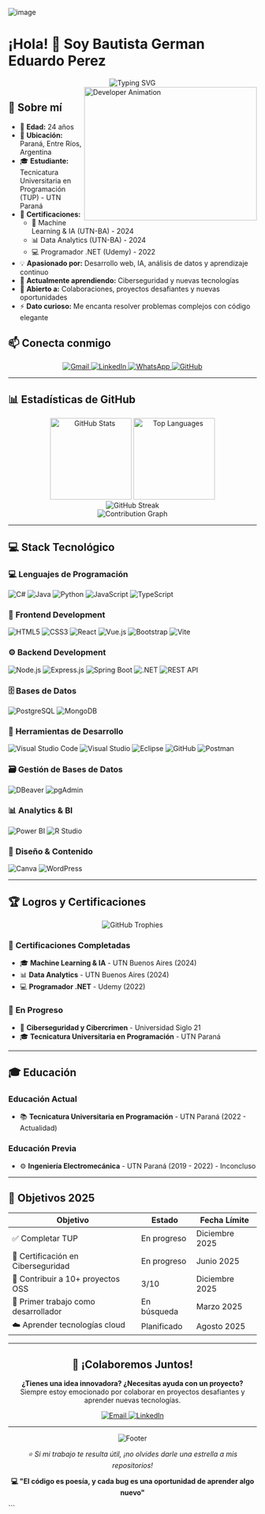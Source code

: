 ![image](https://github.com/user-attachments/assets/940a9c3d-8faf-47fb-9b75-1c1a59852ed5)
# ¡Hola! 👋 Soy Bautista German Eduardo Perez

<div align="center">
  <img src="https://readme-typing-svg.herokuapp.com?font=Fira+Code&size=22&duration=3000&pause=1000&color=00D9FF&center=true&vCenter=true&width=600&lines=Desarrollador+Full+Stack;Estudiante+de+Programaci%C3%B3n;Especialista+en+IA+y+Data+Analytics;Siempre+aprendiendo+algo+nuevo" alt="Typing SVG" />
</div>

<img align="right" height="270px" alt="Developer Animation" width="350" src="https://i.pinimg.com/originals/e4/26/70/e426702edf874b181aced1e2fa5c6cde.gif" />

## 🚀 Sobre mí

- 🎂 **Edad:** 24 años
- 📍 **Ubicación:** Paraná, Entre Ríos, Argentina
- 🎓 **Estudiante:** Tecnicatura Universitaria en Programación (TUP) - UTN Paraná
- 📜 **Certificaciones:** 
  - 🤖 Machine Learning & IA (UTN-BA) - 2024
  - 📊 Data Analytics (UTN-BA) - 2024
  - 💻 Programador .NET (Udemy) - 2022
- 💡 **Apasionado por:** Desarrollo web, IA, análisis de datos y aprendizaje continuo
- 🌱 **Actualmente aprendiendo:** Ciberseguridad y nuevas tecnologías
- 👥 **Abierto a:** Colaboraciones, proyectos desafiantes y nuevas oportunidades
- ⚡ **Dato curioso:** Me encanta resolver problemas complejos con código elegante

## 📫 Conecta conmigo

<div align="center">
  <a href="mailto:bautistaperez032@gmail.com">
    <img src="https://img.shields.io/badge/Gmail-D14836?style=for-the-badge&logo=gmail&logoColor=white" alt="Gmail"/>
  </a>
  <a href="https://www.linkedin.com/in/bautistaperez/">
    <img src="https://img.shields.io/badge/LinkedIn-0077B5?style=for-the-badge&logo=linkedin&logoColor=white" alt="LinkedIn"/>
  </a>
  <a href="tel:+5493435248337">
    <img src="https://img.shields.io/badge/WhatsApp-25D366?style=for-the-badge&logo=whatsapp&logoColor=white" alt="WhatsApp"/>
  </a>
  <a href="https://github.com/BauuPerez">
    <img src="https://img.shields.io/badge/GitHub-100000?style=for-the-badge&logo=github&logoColor=white" alt="GitHub"/>
  </a>
</div>

---

## 📊 Estadísticas de GitHub

<div align="center">
  <img src="https://github-readme-stats.vercel.app/api?username=BauuPerez&show_icons=true&theme=tokyonight&hide_border=true&count_private=true" alt="GitHub Stats" height="165"/>
  <img src="https://github-readme-stats.vercel.app/api/top-langs/?username=BauuPerez&layout=compact&theme=tokyonight&hide_border=true&langs_count=8" alt="Top Languages" height="165"/>
</div>

<div align="center">
  <img src="https://github-readme-streak-stats.herokuapp.com/?user=BauuPerez&theme=tokyonight&hide_border=true" alt="GitHub Streak"/>
</div>

<div align="center">
  <img src="https://github-readme-activity-graph.vercel.app/graph?username=BauuPerez&theme=tokyo-night&hide_border=true&area=true" alt="Contribution Graph"/>
</div>

---

## 💻 Stack Tecnológico

### 💻 **Lenguajes de Programación**
<div>
  <img alt="C#" src="https://img.shields.io/badge/C%23-239120?style=for-the-badge&logo=c-sharp&logoColor=white"/>
  <img alt="Java" src="https://img.shields.io/badge/Java-ED8B00?style=for-the-badge&logo=openjdk&logoColor=white"/>
  <img alt="Python" src="https://img.shields.io/badge/Python-3776AB?style=for-the-badge&logo=python&logoColor=white"/>
  <img alt="JavaScript" src="https://img.shields.io/badge/JavaScript-F7DF1E?style=for-the-badge&logo=javascript&logoColor=black"/>
  <img alt="TypeScript" src="https://img.shields.io/badge/TypeScript-007ACC?style=for-the-badge&logo=typescript&logoColor=white"/>
</div>

### 🎨 **Frontend Development**
<div>
  <img alt="HTML5" src="https://img.shields.io/badge/HTML5-E34F26?style=for-the-badge&logo=html5&logoColor=white"/>
  <img alt="CSS3" src="https://img.shields.io/badge/CSS3-1572B6?style=for-the-badge&logo=css3&logoColor=white"/>
  <img alt="React" src="https://img.shields.io/badge/React-20232A?style=for-the-badge&logo=react&logoColor=61DAFB"/>
  <img alt="Vue.js" src="https://img.shields.io/badge/Vue.js-35495E?style=for-the-badge&logo=vue.js&logoColor=4FC08D"/>
  <img alt="Bootstrap" src="https://img.shields.io/badge/Bootstrap-563D7C?style=for-the-badge&logo=bootstrap&logoColor=white"/>
  <img alt="Vite" src="https://img.shields.io/badge/Vite-646CFF?style=for-the-badge&logo=vite&logoColor=white"/>
</div>

### ⚙️ **Backend Development**
<div>
  <img alt="Node.js" src="https://img.shields.io/badge/Node.js-43853D?style=for-the-badge&logo=node.js&logoColor=white"/>
  <img alt="Express.js" src="https://img.shields.io/badge/Express.js-404D59?style=for-the-badge&logo=express&logoColor=white"/>
  <img alt="Spring Boot" src="https://img.shields.io/badge/Spring_Boot-6DB33F?style=for-the-badge&logo=spring&logoColor=white"/>
  <img alt=".NET" src="https://img.shields.io/badge/.NET-5C2D91?style=for-the-badge&logo=.net&logoColor=white"/>
  <img alt="REST API" src="https://img.shields.io/badge/REST_API-02569B?style=for-the-badge&logo=rest&logoColor=white"/>
</div>

### 🗄️ **Bases de Datos**
<div>
  <img alt="PostgreSQL" src="https://img.shields.io/badge/PostgreSQL-316192?style=for-the-badge&logo=postgresql&logoColor=white"/>
  <img alt="MongoDB" src="https://img.shields.io/badge/MongoDB-4EA94B?style=for-the-badge&logo=mongodb&logoColor=white"/>
</div>

### 🔧 **Herramientas de Desarrollo**
<div>
  <img alt="Visual Studio Code" src="https://img.shields.io/badge/VS_Code-0078D4?style=for-the-badge&logo=visual%20studio%20code&logoColor=white"/>
  <img alt="Visual Studio" src="https://img.shields.io/badge/Visual_Studio-5C2D91?style=for-the-badge&logo=visual-studio&logoColor=white"/>
  <img alt="Eclipse" src="https://img.shields.io/badge/Eclipse-FE7A16?style=for-the-badge&logo=Eclipse&logoColor=white"/>
  <img alt="GitHub" src="https://img.shields.io/badge/GitHub-100000?style=for-the-badge&logo=github&logoColor=white"/>
  <img alt="Postman" src="https://img.shields.io/badge/Postman-FF6C37?style=for-the-badge&logo=postman&logoColor=white"/>
</div>

### 🗃️ **Gestión de Bases de Datos**
<div>
  <img alt="DBeaver" src="https://img.shields.io/badge/DBeaver-372923?style=for-the-badge&logo=dbeaver&logoColor=white"/>
  <img alt="pgAdmin" src="https://img.shields.io/badge/pgAdmin-336791?style=for-the-badge&logo=postgresql&logoColor=white"/>
</div>

### 📊 **Analytics & BI**
<div>
  <img alt="Power BI" src="https://img.shields.io/badge/Power_BI-F2C811?style=for-the-badge&logo=powerbi&logoColor=black"/>
  <img alt="R Studio" src="https://img.shields.io/badge/RStudio-4285F4?style=for-the-badge&logo=rstudio&logoColor=white"/>
</div>

### 🎨 **Diseño & Contenido**
<div>
  <img alt="Canva" src="https://img.shields.io/badge/Canva-%2300C4CC.svg?&style=for-the-badge&logo=Canva&logoColor=white"/>
  <img alt="WordPress" src="https://img.shields.io/badge/WordPress-%23117AC9.svg?style=for-the-badge&logo=WordPress&logoColor=white"/>
</div>

---

## 🏆 Logros y Certificaciones

<div align="center">
  <img src="https://github-profile-trophy.vercel.app/?username=BauuPerez&theme=tokyonight&no-frame=true&row=1&column=6" alt="GitHub Trophies"/>
</div>

### 📜 **Certificaciones Completadas**
- 🎓 **Machine Learning & IA** - UTN Buenos Aires (2024)
- 📊 **Data Analytics** - UTN Buenos Aires (2024)
- 💻 **Programador .NET** - Udemy (2022)

### 🎯 **En Progreso**
- 🔐 **Ciberseguridad y Cibercrimen** - Universidad Siglo 21
- 🎓 **Tecnicatura Universitaria en Programación** - UTN Paraná

---

## 🎓 Educación

### **Educación Actual**
- 📚 **Tecnicatura Universitaria en Programación** - UTN Paraná (2022 - Actualidad)

### **Educación Previa**
- ⚙️ **Ingeniería Electromecánica** - UTN Paraná (2019 - 2022) - Inconcluso

---

## 🎯 Objetivos 2025

<div align="center">
  
| Objetivo | Estado | Fecha Límite |
|----------|--------|--------------|
| ✅ Completar TUP | En progreso | Diciembre 2025 |
| 🔐 Certificación en Ciberseguridad | En progreso | Junio 2025 |
| 🚀 Contribuir a 10+ proyectos OSS | 3/10 | Diciembre 2025 |
| 💼 Primer trabajo como desarrollador | En búsqueda | Marzo 2025 |
| ☁️ Aprender tecnologías cloud | Planificado | Agosto 2025 |

</div>

---
<div align="center">
  <h2>🤝 ¡Colaboremos Juntos!</h2>
  <p>
    <strong>¿Tienes una idea innovadora? ¿Necesitas ayuda con un proyecto?</strong><br>
    Siempre estoy emocionado por colaborar en proyectos desafiantes y aprender nuevas tecnologías.
  </p>
  
  <div>
    <a href="mailto:bautistaperez032@gmail.com">
      <img src="https://img.shields.io/badge/Envíame%20un%20email-D14836?style=for-the-badge&logo=gmail&logoColor=white" alt="Email"/>
    </a>
    <a href="https://www.linkedin.com/in/bautistaperez/">
      <img src="https://img.shields.io/badge/Conecta%20en%20LinkedIn-0077B5?style=for-the-badge&logo=linkedin&logoColor=white" alt="LinkedIn"/>
    </a>
  </div>
</div>

---

<div align="center">
  <img src="https://capsule-render.vercel.app/api?type=waving&color=gradient&height=100&section=footer" alt="Footer"/>
  
  <p><i>⭐️ Si mi trabajo te resulta útil, ¡no olvides darle una estrella a mis repositorios!</i></p>
  <p><strong>💻 "El código es poesía, y cada bug es una oportunidad de aprender algo nuevo"</strong></p>
</div>
```
